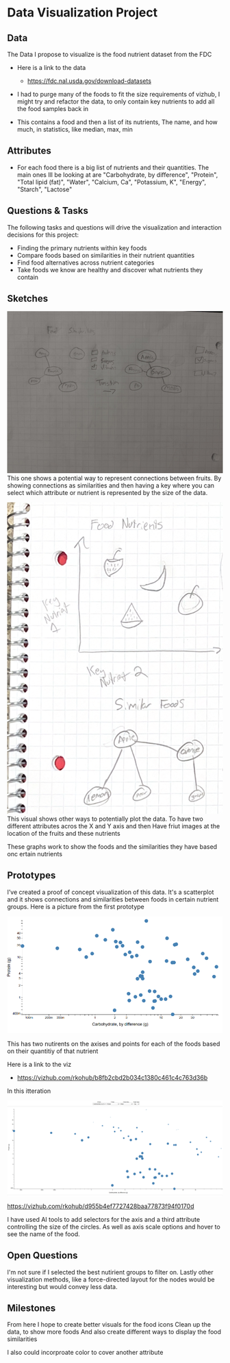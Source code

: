 # Data Visualization Project

## Data

The Data I propose to visualize is the food nutrient dataset from the FDC

- Here is a link to the data
  - https://fdc.nal.usda.gov/download-datasets

- I had to purge many of the foods to fit the size
  requirements of vizhub, I might try and refactor the data, to only contain key nutrients to add all the food samples back in

- This contains a food and then a list of its nutrients, The
  name, and how much, in statistics, like median, max, min

## Attributes

- For each food there is a big list of nutrients and their quantities. The main ones Ill be looking at are
 "Carbohydrate, by difference", "Protein", "Total lipid (fat)", "Water", "Calcium, Ca", "Potassium, K", "Energy", "Starch", "Lactose"

## Questions & Tasks

The following tasks and questions will drive the visualization and interaction decisions for this project:

 * Finding the primary nutrients within key foods
 * Compare foods based on similarities in their nutrient quantities
 * Find food alternatives across nutrient categories
 * Take foods we know are healthy and discover what nutrients they contain

## Sketches


![image](https://github.com/rkohub/offstein-dataviz-project-template-proposal/blob/master/image.png)
This one shows a potential way to represent connections between fruits. By showing connections as similarities and then having a key where you can select which attribute or nutrient is represented by the size of the data.

![image](https://github.com/rkohub/offstein-dataviz-project-template-proposal/blob/master/image2.png)
This visual shows other ways to potentially plot the data. To have two different attributes acros the X and Y axis and then Have friut images at the location of the fruits and these nutrients

These graphs work to show the foods and the similarities they have based onc ertain nutrients



## Prototypes

I’ve created a proof of concept visualization of this data. It's a scatterplot and it shows connections and similarities between foods in certain nutrient groups. Here is a picture from the first prototype

![image](https://github.com/rkohub/offstein-dataviz-project-template-proposal/blob/master/image3.png)

This has two nutirents on the axises and points for each of the foods based on their quantitiy of that nutrient

Here is a link to the viz

- https://vizhub.com/rkohub/b8fb2cbd2b034c1380c461c4c763d36b

In this itteration

![image](https://github.com/rkohub/offstein-dataviz-project-template-proposal/blob/master/image4.png)

https://vizhub.com/rkohub/d955b4ef7727428baa77873f94f0170d

I have used AI tools to add selectors for the axis and a third attribute controlling the size of the circles. As well as axis scale options and hover to see the name of the food. 


## Open Questions

I'm not sure if I selected the best nutirient groups to filter on. Lastly other visualization methods, like a force-directed layout for the nodes would be interesting but would convey less data.

## Milestones

From here I hope to create better visuals for the food icons
Clean up the data, to show more foods
And also create different ways to display the food similarities

I also could incorproate color to cover another attribute
